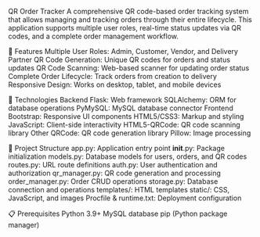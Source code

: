 QR Order Tracker
A comprehensive QR code-based order tracking system that allows managing and tracking orders through their entire lifecycle. This application supports multiple user roles, real-time status updates via QR codes, and a complete order management workflow.

🌟 Features
Multiple User Roles: Admin, Customer, Vendor, and Delivery Partner
QR Code Generation: Unique QR codes for orders and status updates
QR Code Scanning: Web-based scanner for updating order status
Complete Order Lifecycle: Track orders from creation to delivery
Responsive Design: Works on desktop, tablet, and mobile devices

🔧 Technologies
Backend
Flask: Web framework
SQLAlchemy: ORM for database operations
PyMySQL: MySQL database connector
Frontend
Bootstrap: Responsive UI components
HTML5/CSS3: Markup and styling
JavaScript: Client-side interactivity
HTML5-QRCode: QR code scanning library
Other
QRCode: QR code generation library
Pillow: Image processing

📁 Project Structure
app.py: Application entry point
__init__.py: Package initialization
models.py: Database models for users, orders, and QR codes
routes.py: URL route definitions
auth.py: User authentication and authorization
qr_manager.py: QR code generation and processing
order_manager.py: Order CRUD operations
storage.py: Database connection and operations
templates/: HTML templates
static/: CSS, JavaScript, and images
Procfile & runtime.txt: Deployment configuration

📋 Prerequisites
Python 3.9+
MySQL database
pip (Python package manager)
